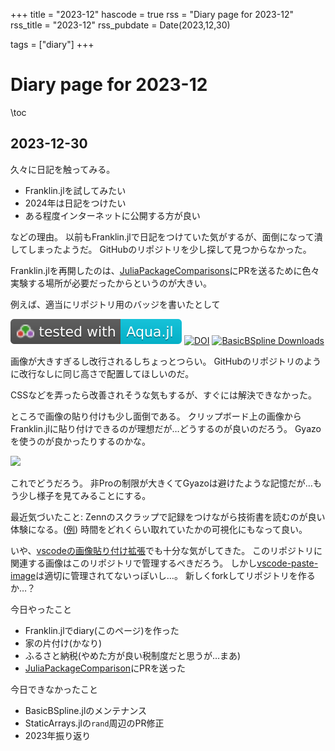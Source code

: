 +++
title = "2023-12"
hascode = true
rss = "Diary page for 2023-12"
rss_title = "2023-12"
rss_pubdate = Date(2023,12,30)

tags = ["diary"]
+++

# Diary page for 2023-12

\toc

## 2023-12-30
久々に日記を触ってみる。

* Franklin.jlを試してみたい
* 2024年は日記をつけたい
* ある程度インターネットに公開する方が良い

などの理由。
以前もFranklin.jlで日記をつけていた気がするが、面倒になって潰してしまったようだ。
GitHubのリポジトリを少し探して見つからなかった。

Franklin.jlを再開したのは、[JuliaPackageComparisons](https://github.com/JuliaPackageComparisons/JuliaPackageComparisons.github.io)にPRを送るために色々実験する場所が必要だったからというのが大きい。

例えば、適当にリポジトリ用のバッジを書いたとして

[![Aqua QA](https://raw.githubusercontent.com/JuliaTesting/Aqua.jl/master/badge.svg)](https://github.com/JuliaTesting/Aqua.jl)
[![DOI](https://zenodo.org/badge/258791290.svg)](https://zenodo.org/badge/latestdoi/258791290)
[![BasicBSpline Downloads](https://shields.io/endpoint?url=https://pkgs.genieframework.com/api/v1/badge/BasicBSpline)](https://pkgs.genieframework.com?packages=BasicBSpline)

画像が大きすぎるし改行されるしちょっとつらい。
GitHubのリポジトリのように改行なしに同じ高さで配置してほしいのだ。

CSSなどを弄ったら改善されそうな気もするが、すぐには解決できなかった。

ところで画像の貼り付けも少し面倒である。
クリップボード上の画像からFranklin.jlに貼り付けできるのが理想だが…どうするのが良いのだろう。
Gyazoを使うのが良かったりするのかな。

![](https://i.gyazo.com/884b586c03ebfed3ec6b4bdaa78f2bc1.png)

これでどうだろう。
非Proの制限が大きくてGyazoは避けたような記憶だが…もう少し様子を見てみることにする。

最近気づいたこと: Zennのスクラップで記録をつけながら技術書を読むのが良い体験になる。([例](https://zenn.dev/hyrodium/scraps/cfc90538a8055a))
時間をどれくらい取れていたかの可視化にもなって良い。

いや、[vscodeの画像貼り付け拡張](https://marketplace.visualstudio.com/items?itemName=mushan.vscode-paste-image)でも十分な気がしてきた。
このリポジトリに関連する画像はこのリポジトリで管理するべきだろう。
しかし[vscode-paste-image](https://github.com/mushanshitiancai/vscode-paste-image)は適切に管理されてないっぽいし…。
新しくforkしてリポジトリを作るか…？

今日やったこと
* Franklin.jlでdiary(このページ)を作った
* 家の片付け(かなり)
* ふるさと納税(やめた方が良い税制度だと思うが…まあ)
* [JuliaPackageComparison](https://github.com/JuliaPackageComparisons/JuliaPackageComparisons.github.io)にPRを送った

今日できなかったこと
* BasicBSpline.jlのメンテナンス
* StaticArrays.jlの`rand`周辺のPR修正
* 2023年振り返り

